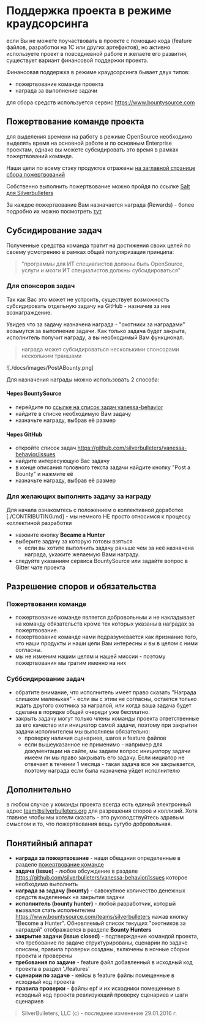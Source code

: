 ﻿# Поддержка проекта в режиме краудсорсинга

если Вы не можете поучаствовать в проекте с помощью кода (feature файлов, разработки на 1С или других артефактов), но активно используете проект в повседневной работе и желаете его развития, существует вариант финансовой поддержки проекта.

Финансовая поддержка в режиме краудсорсинга бывает двух типов:

* пожертвование команде проекта
* награда за выполнение задачи

для сбора средств используется сервис https://www.bountysource.com

## Пожертвование команде проекта

для выделения времени на работу в режиме OpenSource необходимо выделять время на основной работе и по основным Enterprise проектам, однако вы можете субсидировать это время в рамках пожертвований команде.

Наши цели по всему стэку продуктов отражены [на заглавной странице сбора пожертвований](https://salt.bountysource.com/teams/silverbulleters)

Собственно выполнить пожертвование можно пройдя по ссылке [Salt для Silverbulleters](https://salt.bountysource.com/checkout/amount?team=silverbulleters)

За каждое пожертвование Вам назначается награда (Rewards) - более подробно их можно посмотреть [тут](https://salt.bountysource.com/teams/silverbulleters)

## Субсидирование задач

Полученные средства команда тратит на достижения своих целей по своему усмотрению в рамках общей популяризация принципа:

> "программы для ИТ специалистов должны быть OpenSource, услуги и мозги ИТ специалистов должны субсидироваться"

### Для спонсоров задач

Так как Вас это может не устроить, существует возможность субсидировать отдельную задачу на GitHub - назначив за нее вознаграждение.

Увидев что за задачу назначена награда - "охотники за наградами" возьмутся за выполнение задачи. Как только задача будет закрыта, исполнитель получит награду, а вы необходимый Вам функционал.

> награда может субсидироваться несколькими спонсорами нескольким траншами

![./docs/images/PostABounty.png]

Для назначения награды можно использовать 2 способа:

#### Через BountySource

* перейдите по [ссылке на список задач vanessa-behavior](https://www.bountysource.com/teams/silverbulleters/issues?tracker_ids=13196284)
* найдите в списке необходимую Вам задачу
* назначьте награду, выбрав её размер

#### Через GitHub

* откройте список задач https://github.com/silverbulleters/vanessa-behavior/issues
* найдите интересующую Вас задачу
* в конце описания головного текста задачи найдите кнопку "Post a Bounty" и нажмите её
* назначьте награду, выбрав её размер

### Для желающих выполнить задачу за награду

Для начала ознакомтесь с положением о коллективной доработке [./CONTRIBUTING.md] - мы немного НЕ просто относимся к процессу коллектиной разработки

* нажмите кнопку **Became a Hunter**
* выберите задачу за которую готовы взяться
  * если вы хотите выполнить задачу раньше чем за неё назначена награда, укажите желаемую Вами награду.
* следуйте указаниям сервиса BountySource или задайте вопрос в Gitter чате проекта

## Разрешение споров и обязательства

### Пожертвования команде

* пожертвование команде является добровольным и не накладывает на команду обязательств кроме тех которых указаны в наградах за пожертвование. 
* пожертвование команде нами подразумевается как признание того, что наши продукты и наши цели Вам интересны и вы в целом с ними согласны. 
* мы не изменим нашим целям и нашей миссии - поэтому пожертвования мы тратим именно на них

### Суббсидирование задач

* обратите внимание, что исполнитель имеет право сказать "Награда слишком маленькая" - если вы с этим не согласны, остается только ждать другого охотника за награлой, или когда ваша задача будет сделана в порядке общей очереди уже бесплатно.
* закрыть задачу могут только члены команды проекта ответственные за его качество или инициатор самой задачи, поэтому при закрытии задачи исполнителем мы выполняем обязательно:
  * проверку наличия сценариев, шагов и feature файлов 
  * если вышеуказанное не применимо - например для документации на сайте, мы задаем вопрос инициатору задачи имеем ли мы право закрывать его задачу. Если иициатор не отвечает в течении 1 месяца - такая задача все же закрывается, поэтому награда если была назначена уйдет исполнителю

## Дополнительно

в любом случае у команды проекта всегда есть единый электронный адрес team@silverbulleters.org для разрешения споров и коллизий. Хотя главное чтобы мы хотели сказать - это руководствуйтесь здравым смыслом и то, что пожертвования вещь сугубо добровольная.

## Понятийный аппарат 

* **награда за пожертвование** - наши обещания определенные в разделе [пожертвование команде](https://salt.bountysource.com/teams/silverbulleters)
* **задача (issue)** - любое обсуждение в разделе https://github.com/silverbulleters/vanessa-behavior/issues которое необходимо выполнить
* **награда  за задачу (bounty)** - савокупное количество денежных средств выделенных на закрытие задачи 
* **исполнитель (bounty hunter)** - любой разработчик, который вызвался стать исполнителем https://www.bountysource.com/teams/silverbulleters нажав кнопку "Become a Hunter". Обновляемый список текущих "охотников за наградой" отображается в разделе **Bounty Hunters**
* **закрытие задачи (issue closed)** - подтверждение командой проекта, что требование по задаче структурированы, сценарии по задаче описаны, правила проверки созданы, включены в ночные сборки проекта и проверены
* **требования по задаче** - feature файл добавленный в исходный код проекта в раздел './features'
* **сценарии по задаче** - кейсы в feature файлы помещенные в исходный код проекта
* **правила проверки** -  файлы epf и их исходники помещенные в исходный код проекта реализующий проверку сценариев и шаги сценариев

>SilverBulleters, LLC (c) - последнее изменение 29.01.2016 г.
